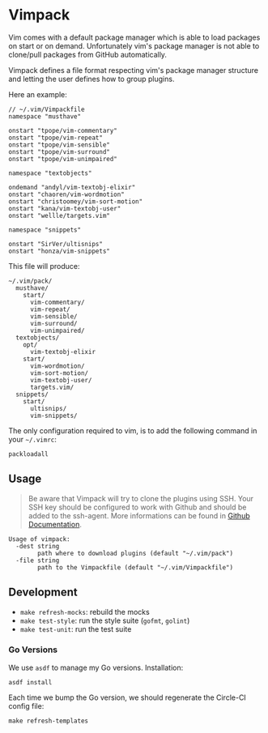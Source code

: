 # Vimpack

Vim comes with a default package manager which is able to load packages on start or on demand. Unfortunately vim's package manager is not able to clone/pull packages from GitHub automatically.

Vimpack defines a file format respecting vim's package manager structure and letting the user defines how to group plugins.

Here an example:

```
// ~/.vim/Vimpackfile
namespace "musthave"

onstart "tpope/vim-commentary"
onstart "tpope/vim-repeat"
onstart "tpope/vim-sensible"
onstart "tpope/vim-surround"
onstart "tpope/vim-unimpaired"

namespace "textobjects"

ondemand "andyl/vim-textobj-elixir"
onstart "chaoren/vim-wordmotion"
onstart "christoomey/vim-sort-motion"
onstart "kana/vim-textobj-user"
onstart "wellle/targets.vim"

namespace "snippets"

onstart "SirVer/ultisnips"
onstart "honza/vim-snippets"
```

This file will produce:

```
~/.vim/pack/
  musthave/
    start/
      vim-commentary/
      vim-repeat/
      vim-sensible/
      vim-surround/
      vim-unimpaired/
  textobjects/
    opt/
      vim-textobj-elixir
    start/
      vim-wordmotion/
      vim-sort-motion/
      vim-textobj-user/
      targets.vim/
  snippets/
    start/
      ultisnips/
      vim-snippets/
```

The only configuration required to vim, is to add the following command in your `~/.vimrc`:

```
packloadall
```

## Usage

> Be aware that Vimpack will try to clone the plugins using SSH. Your SSH key should be configured to work with Github and should be added to the ssh-agent.
> More informations can be found in [Github Documentation](https://help.github.com/en/github/authenticating-to-github/generating-a-new-ssh-key-and-adding-it-to-the-ssh-agent).

```
Usage of vimpack:
  -dest string
    	path where to download plugins (default "~/.vim/pack")
  -file string
    	path to the Vimpackfile (default "~/.vim/Vimpackfile")
```

## Development

* `make refresh-mocks`: rebuild the mocks
* `make test-style`: run the style suite (`gofmt`, `golint`)
* `make test-unit`: run the test suite

###  Go Versions

We use `asdf` to manage my Go versions. Installation:

```
asdf install
```

Each time we bump the Go version, we should regenerate the Circle-CI config file:

```
make refresh-templates
```

